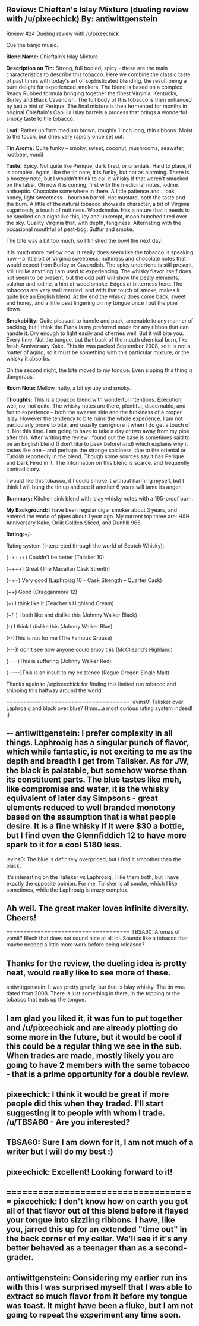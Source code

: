 Review: Chieftan's Islay Mixture (dueling review with /u/pixeechick)
By: antiwittgenstein
---
Review #24 Dueling review with /u/pixeechick

Cue the banjo music.

**Blend Name:** Chieftain’s Islay Mixture

**Description on Tin:** Strong, full bodied, spicy - these are the main characteristics to describe this tobacco. Here we combine the classic taste of past times with today's art of sophisticated blending, the result being a pure delight for experienced smokers. The blend is based on a complex Ready Rubbed formula bringing together the finest Virginia, Kentucky, Burley and Black Cavendish. The full body of this tobacco is then enhanced by just a hint of Perique. The final mixture is then fermented for months in original Chieftain's Caol Ila Islay barrels a process that brings a wonderful smoky taste to the tobacco.
 
**Leaf:** Rather uniform medium brown, roughly 1 inch long, thin ribbons. Moist to the touch, but dries very rapidly once set out.

**Tin Aroma:** Quite funky – smoky, sweet, coconut, mushrooms, seawater, rootbeer, vomit

**Taste:** Spicy. Not quite like Perique, dark fired, or orientals. Hard to place, it is complex. Again, like the tin note, it is funky, but not as alarming. There is a boozey note, but I wouldn’t think to call it whisky if that weren’t smacked on the label. Oh now it is coming, first with the medicinal notes, iodine, antiseptic. Chocolate somewhere in there. A little patience and… oak, honey, light sweetness – bourbon barrel. Hot mustard, both the taste and the burn. A little of the natural tobacco shows its character, a bit of Virginia sugartooth, a touch of nuttiness. Woodsmoke. Has a nature that it needs to be smoked on a night like this, icy and unkempt, moon hunched tired over the sky. Quality Virginia that, with depth, tanginess. Alternating with the occasional mouthful of peat-bog. Sulfur and smoke.

The bite was a bit too much, so I finished the bowl the next day:

It is much more mellow now. It really does seem like the tobacco is speaking now – a little bit of Virginia sweetness, nuttiness and chocolate notes that I would expect from Burley or Cavendish. The spicy undertone is still present, still unlike anything I am used to experiencing. The whisky flavor itself does not seem to be present, but the odd puff will show the peaty elements, sulphur and iodine, a hint of wood smoke. Edges at bitterness here. The tobaccos are very well married, and with that touch of smoke, makes it quite like an English blend. At the end the whisky does come back, sweet and honey, and a little peat lingering on my tongue once I put the pipe down.

**Smokability:** Quite pleasant to handle and pack, amenable to any manner of packing, but I think the Frank is my preferred mode for any ribbon that can handle it. Dry enough to light easily and cherries well. But it will bite you. Every time. Not the tongue, but that back of the mouth chemical burn, like fresh Anniversary Kake. This tin was packed September 2008, so it is not a matter of aging, so it must be something with this particular mixture, or the whisky it absorbs. 

On the second night, the bite moved to my tongue. Even sipping this thing is dangerous.

**Room Note:** Mellow, nutty, a bit syrupy and smoky.

**Thoughts:** This is a tobacco blend with wonderful intentions. Execution, well, no, not quite. The whisky notes are there, plentiful, discernable, and fun to experience – both the sweeter side and the funkiness of a proper Islay. However the tendency to bite ruins the whole experience. I am not particularly prone to bite, and usually can ignore it when I do get a touch of it. Not this time. I am going to have to take a day or two away from my pipe after this. After writing the review I found out the base is sometimes said to be an English blend (I don’t like to peek beforehand) which explains why it tastes like one – and perhaps the strange spiciness, due to the oriental or Turkish reportedly in the blend. Though some sources say it has Perique and Dark Fired in it. The information on this blend is scarce, and frequently contradictory. 

I would like this tobacco, if I could smoke it without harming myself, but I think I will bung the tin up and see if another 6 years will tame its anger.

**Summary:** Kitchen sink blend with Islay whisky notes with a 195-proof burn.

**My Background:** I have been regular cigar smoker about 3 years, and entered the world of pipes about 1 year ago. My current top three are: H&H Anniversary Kake, Orlik Golden Sliced, and Dunhill 965.

**Rating:**+/-

Rating system (interpreted through the world of Scotch Whisky):

(+++++) Couldn't be better (Talisker 10)

(++++) Great (The Macallan Cask Strenth)

(+++) Very good (Laphroiag 10 – Cask Strength – Quarter Cask)

(++) Good (Cragganmore 12)

(+) I think like it (Teacher’s Highland Cream)

(+/-) I both like and dislike this (Johnny Walker Black)

(-) I think I dislike this (Johnny Walker Blue)

(--)This is not for me (The Famous Grouse)

(---)I don't see how anyone could enjoy this (McClleand’s Highland)

(----)This is suffering (Johnny Walker Red)

(-----)This is an insult to my existence (Rogue Oregon Single Malt)

Thanks again to /u/pixeechick for finding this limited run tobacco and shipping this halfway around the world.

====================================
levins0: Talisker over Laphroaig and black over blue? Hmm...a most curious rating system indeed! :)

--
antiwittgenstein: I prefer complexity in all things. Laphroaig has a singular punch of flavor, which while fantastic, is not exciting to me as the depth and breadth I get from Talisker. As for JW, the black is palatable, but somehow worse than its constituent parts. The blue tastes like meh, like compromise and water, it is the whisky equivalent of later day Simpsons - great elements reduced to well branded monotony based on the assumption that is what people desire. It is a fine whisky if it were $30 a bottle, but I find even the Glennfiddich 12 to have more spark to it for a cool $180 less.
--
levins0: The blue is definitely overpriced, but I find it smoother than the black. 

It's interesting on the Talisker vs Laphroaig. I like them both, but I have exactly the opposite opinion. For me, Talisker is all smoke, which I like sometimes, while the Laphroaig is crazy complex. 

Ah well. The great maker loves infinite diversity. Cheers!
--
====================================
TBSA60: Aromas of vomit? Blech that does not sound nice at all lol. Sounds like a tobacco that maybe needed a little more work before being released? 

Thanks for the review, the dueling idea is pretty neat, would really like to see more of these.  
--
antiwittgenstein: It was pretty gnarly, but that is Islay whisky. The tin was dated from 2008. There is just something in there, in the topping or the tobacco that eats up the tongue.

I am glad you liked it, it was fun to put together and /u/pixeechick and are already plotting do some more in the future, but it would be cool if this could be a regular thing we see in the sub. When trades are made, mostly likely you are going to have 2 members with the same tobacco - that is a prime opportunity for a double review.
--
pixeechick: I think it would be great if more people did this when they traded. I'll start suggesting it to people with whom I trade. /u/TBSA60 - Are you interested? 
--
TBSA60: Sure I am down for it, I am not much of a writer but I will do my best :)
--
pixeechick: Excellent! Looking forward to it!
--
====================================
pixeechick: I don't know how on earth you got all of that flavor out of this blend before it flayed your tongue into sizzling ribbons. I have, like you, jarred this up for an extended "time out" in the back corner of my cellar. We'll see if it's any better behaved as a teenager than as a second-grader. 
--
antiwittgenstein: Considering my earlier run ins with this I was surprised myself that I was able to extract so much flavor from it before my tongue was toast. It might have been a fluke, but I am not going to repeat the experiment any time soon.
--
